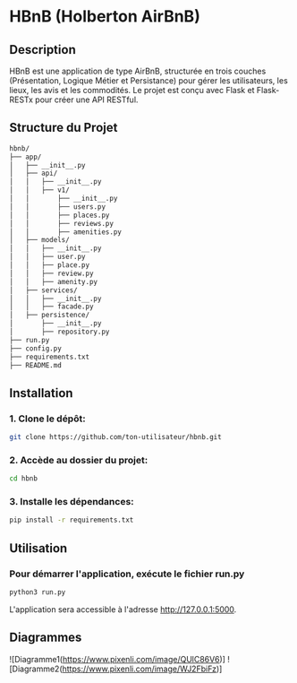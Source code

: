 # HBnB (Holberton AirBnB)

## Description

HBnB est une application de type AirBnB, structurée en trois couches (Présentation, Logique Métier et Persistance) pour gérer les utilisateurs, les lieux, les avis et les commodités. Le projet est conçu avec Flask et Flask-RESTx pour créer une API RESTful.

## Structure du Projet

```bash
hbnb/
├── app/
│   ├── __init__.py
│   ├── api/
│   │   ├── __init__.py
│   │   ├── v1/
│   │       ├── __init__.py
│   │       ├── users.py
│   │       ├── places.py
│   │       ├── reviews.py
│   │       ├── amenities.py
│   ├── models/
│   │   ├── __init__.py
│   │   ├── user.py
│   │   ├── place.py
│   │   ├── review.py
│   │   ├── amenity.py
│   ├── services/
│   │   ├── __init__.py
│   │   ├── facade.py
│   ├── persistence/
│       ├── __init__.py
│       ├── repository.py
├── run.py
├── config.py
├── requirements.txt
├── README.md
```

## Installation
### 1. Clone le dépôt:
```bash
git clone https://github.com/ton-utilisateur/hbnb.git
```
### 2. Accède au dossier du projet:
```bash
cd hbnb
```
### 3. Installe les dépendances:
```bash
pip install -r requirements.txt
```

## Utilisation
### Pour démarrer l'application, exécute le fichier **run.py**
```bash
python3 run.py
```

L'application sera accessible à l'adresse http://127.0.0.1:5000.

## Diagrammes

![Diagramme1(https://www.pixenli.com/image/QUlC86V6)]
![Diagramme2(https://www.pixenli.com/image/WJ2FbiFz)]
